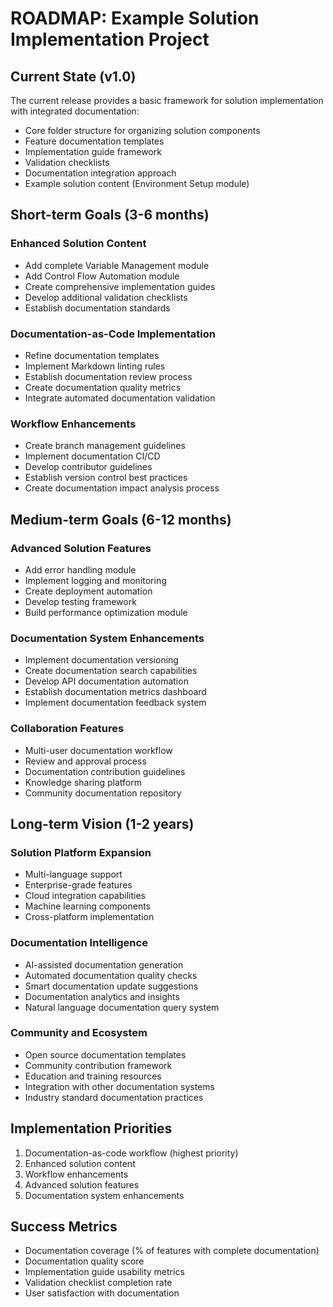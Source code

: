 # ROADMAP: Example Solution Implementation Project

## Current State (v1.0)

The current release provides a basic framework for solution implementation with integrated documentation:

- Core folder structure for organizing solution components
- Feature documentation templates
- Implementation guide framework
- Validation checklists
- Documentation integration approach
- Example solution content (Environment Setup module)

## Short-term Goals (3-6 months)

### Enhanced Solution Content
- Add complete Variable Management module
- Add Control Flow Automation module
- Create comprehensive implementation guides
- Develop additional validation checklists
- Establish documentation standards

### Documentation-as-Code Implementation
- Refine documentation templates
- Implement Markdown linting rules
- Establish documentation review process
- Create documentation quality metrics
- Integrate automated documentation validation

### Workflow Enhancements
- Create branch management guidelines
- Implement documentation CI/CD
- Develop contributor guidelines
- Establish version control best practices
- Create documentation impact analysis process

## Medium-term Goals (6-12 months)

### Advanced Solution Features
- Add error handling module
- Implement logging and monitoring
- Create deployment automation
- Develop testing framework
- Build performance optimization module

### Documentation System Enhancements
- Implement documentation versioning
- Create documentation search capabilities
- Develop API documentation automation
- Establish documentation metrics dashboard
- Implement documentation feedback system

### Collaboration Features
- Multi-user documentation workflow
- Review and approval process
- Documentation contribution guidelines
- Knowledge sharing platform
- Community documentation repository

## Long-term Vision (1-2 years)

### Solution Platform Expansion
- Multi-language support
- Enterprise-grade features
- Cloud integration capabilities
- Machine learning components
- Cross-platform implementation

### Documentation Intelligence
- AI-assisted documentation generation
- Automated documentation quality checks
- Smart documentation update suggestions
- Documentation analytics and insights
- Natural language documentation query system

### Community and Ecosystem
- Open source documentation templates
- Community contribution framework
- Education and training resources
- Integration with other documentation systems
- Industry standard documentation practices

## Implementation Priorities
1. Documentation-as-code workflow (highest priority)
2. Enhanced solution content
3. Workflow enhancements
4. Advanced solution features
5. Documentation system enhancements

## Success Metrics
- Documentation coverage (% of features with complete documentation)
- Documentation quality score
- Implementation guide usability metrics
- Validation checklist completion rate
- User satisfaction with documentation
